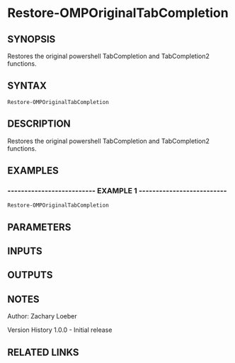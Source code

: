 ﻿---
external help file: OhMyPsh-help.xml
online version: https://www.github.com/zloeber/OhMyPsh
schema: 2.0.0
---

# Restore-OMPOriginalTabCompletion

## SYNOPSIS
Restores the original powershell TabCompletion and TabCompletion2 functions.

## SYNTAX

```
Restore-OMPOriginalTabCompletion
```

## DESCRIPTION
Restores the original powershell TabCompletion and TabCompletion2 functions.

## EXAMPLES

### -------------------------- EXAMPLE 1 --------------------------
```
Restore-OMPOriginalTabCompletion
```

## PARAMETERS

## INPUTS

## OUTPUTS

## NOTES
Author: Zachary Loeber


Version History
1.0.0 - Initial release

## RELATED LINKS


